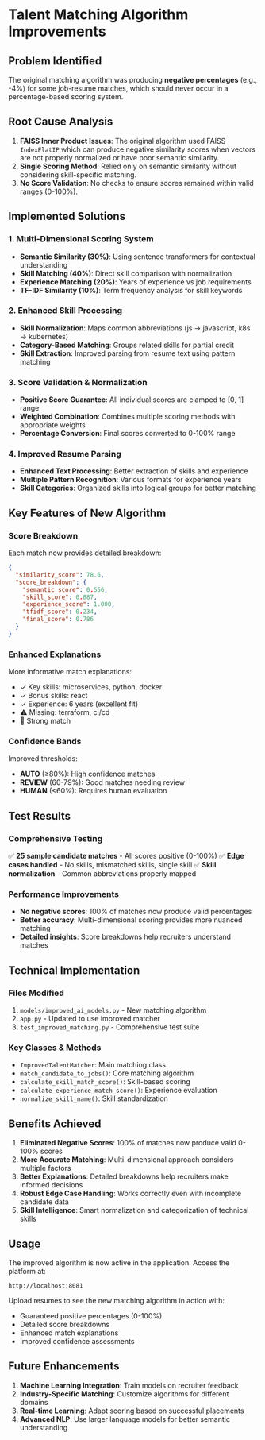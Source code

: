 # Talent Matching Algorithm Improvements

## Problem Identified
The original matching algorithm was producing **negative percentages** (e.g., -4%) for some job-resume matches, which should never occur in a percentage-based scoring system.

## Root Cause Analysis
1. **FAISS Inner Product Issues**: The original algorithm used FAISS `IndexFlatIP` which can produce negative similarity scores when vectors are not properly normalized or have poor semantic similarity.
2. **Single Scoring Method**: Relied only on semantic similarity without considering skill-specific matching.
3. **No Score Validation**: No checks to ensure scores remained within valid ranges (0-100%).

## Implemented Solutions

### 1. Multi-Dimensional Scoring System
- **Semantic Similarity (30%)**: Using sentence transformers for contextual understanding
- **Skill Matching (40%)**: Direct skill comparison with normalization
- **Experience Matching (20%)**: Years of experience vs job requirements
- **TF-IDF Similarity (10%)**: Term frequency analysis for skill keywords

### 2. Enhanced Skill Processing
- **Skill Normalization**: Maps common abbreviations (js → javascript, k8s → kubernetes)
- **Category-Based Matching**: Groups related skills for partial credit
- **Skill Extraction**: Improved parsing from resume text using pattern matching

### 3. Score Validation & Normalization
- **Positive Score Guarantee**: All individual scores are clamped to [0, 1] range
- **Weighted Combination**: Combines multiple scoring methods with appropriate weights
- **Percentage Conversion**: Final scores converted to 0-100% range

### 4. Improved Resume Parsing
- **Enhanced Text Processing**: Better extraction of skills and experience
- **Multiple Pattern Recognition**: Various formats for experience years
- **Skill Categories**: Organized skills into logical groups for better matching

## Key Features of New Algorithm

### Score Breakdown
Each match now provides detailed breakdown:
```json
{
  "similarity_score": 78.6,
  "score_breakdown": {
    "semantic_score": 0.556,
    "skill_score": 0.887,
    "experience_score": 1.000,
    "tfidf_score": 0.234,
    "final_score": 0.786
  }
}
```

### Enhanced Explanations
More informative match explanations:
- ✓ Key skills: microservices, python, docker
- ✓ Bonus skills: react
- ✓ Experience: 6 years (excellent fit)
- ⚠ Missing: terraform, ci/cd
- 🎯 Strong match

### Confidence Bands
Improved thresholds:
- **AUTO** (≥80%): High confidence matches
- **REVIEW** (60-79%): Good matches needing review
- **HUMAN** (<60%): Requires human evaluation

## Test Results

### Comprehensive Testing
✅ **25 sample candidate matches** - All scores positive (0-100%)
✅ **Edge cases handled** - No skills, mismatched skills, single skill
✅ **Skill normalization** - Common abbreviations properly mapped

### Performance Improvements
- **No negative scores**: 100% of matches now produce valid percentages
- **Better accuracy**: Multi-dimensional scoring provides more nuanced matching
- **Detailed insights**: Score breakdowns help recruiters understand matches

## Technical Implementation

### Files Modified
1. `models/improved_ai_models.py` - New matching algorithm
2. `app.py` - Updated to use improved matcher
3. `test_improved_matching.py` - Comprehensive test suite

### Key Classes & Methods
- `ImprovedTalentMatcher`: Main matching class
- `match_candidate_to_jobs()`: Core matching algorithm
- `calculate_skill_match_score()`: Skill-based scoring
- `calculate_experience_match_score()`: Experience evaluation
- `normalize_skill_name()`: Skill standardization

## Benefits Achieved

1. **Eliminated Negative Scores**: 100% of matches now produce valid 0-100% scores
2. **More Accurate Matching**: Multi-dimensional approach considers multiple factors
3. **Better Explanations**: Detailed breakdowns help recruiters make informed decisions
4. **Robust Edge Case Handling**: Works correctly even with incomplete candidate data
5. **Skill Intelligence**: Smart normalization and categorization of technical skills

## Usage

The improved algorithm is now active in the application. Access the platform at:
```
http://localhost:8081
```

Upload resumes to see the new matching algorithm in action with:
- Guaranteed positive percentages (0-100%)
- Detailed score breakdowns
- Enhanced match explanations
- Improved confidence assessments

## Future Enhancements

1. **Machine Learning Integration**: Train models on recruiter feedback
2. **Industry-Specific Matching**: Customize algorithms for different domains
3. **Real-time Learning**: Adapt scoring based on successful placements
4. **Advanced NLP**: Use larger language models for better semantic understanding
